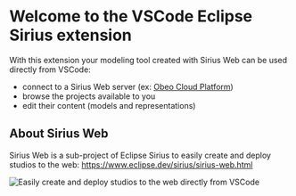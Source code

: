 # Welcome to the VSCode Eclipse Sirius extension

With this extension your modeling tool created with Sirius Web can be used directly from VSCode:

- connect to a Sirius Web server (ex: [Obeo Cloud Platform](https://www.obeosoft.com/en/products/obeo-cloud-platform))
- browse the projects available to you
- edit their content (models and representations)

## About Sirius Web

Sirius Web is a sub-project of Eclipse Sirius to easily create and deploy studios to the web: https://www.eclipse.dev/sirius/sirius-web.html

![Easily create and deploy studios to the web directly from VSCode](https://raw.githubusercontent.com/eclipse-sirius/sirius-components/master/vscode-extension/images/siriusweb-visuel1.gif)
